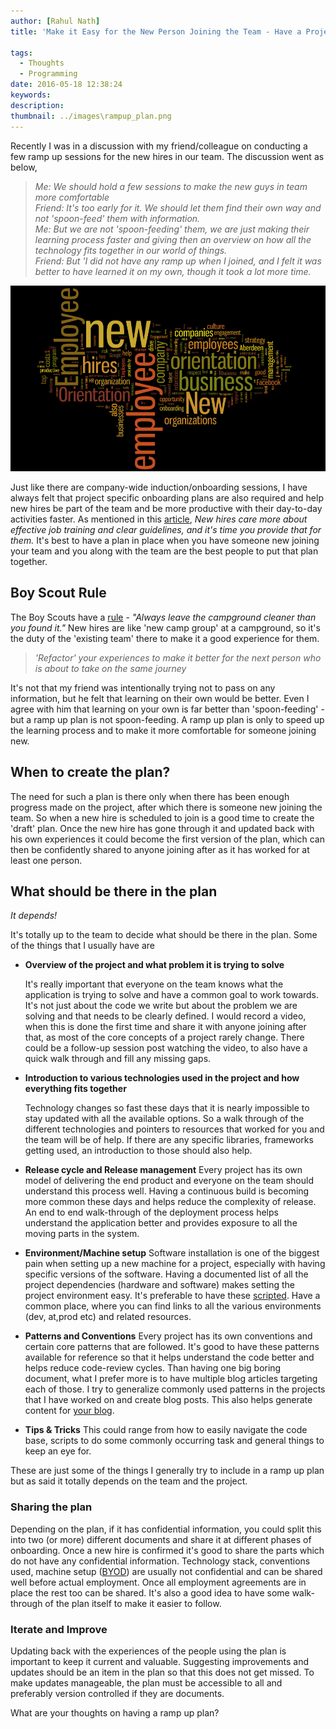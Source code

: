 ```yaml
---
author: [Rahul Nath]
title: 'Make it Easy for the New Person Joining the Team - Have a Project Ramp up Plan'

tags:
  - Thoughts
  - Programming
date: 2016-05-18 12:38:24
keywords:
description:
thumbnail: ../images\rampup_plan.png
---
```


Recently I was in a discussion with my friend/colleague on conducting a few ramp up sessions for the new hires in our team. The discussion went as below,

> _Me: We should hold a few sessions to make the new guys in team more comfortable_  
> _Friend: It's too early for it. We should let them find their own way and not 'spoon-feed' them with information._  
> _Me: But we are not 'spoon-feeding' them, we are just making their learning process faster and giving then an overview on how all the technology fits together in our world of things._  
> _Friend: But 'I did not have any ramp up when I joined, and I felt it was better to have learned it on my own, though it took a lot more time._

[![Rampup Plan](../images/rampup_plan.png)](http://www.mindtickle.com/wp-content/uploads/2014/02/new_employee_orientation_business_strategy_research.png)

Just like there are company-wide induction/onboarding sessions, I have always felt that project specific onboarding plans are also required and help new hires be part of the team and be more productive with their day-to-day activities faster. As mentioned in this [article](http://www.fastcompany.com/3029820/work-smart/infographic-the-real-ways-to-hold-on-to-new-hires/3), _New hires care more about effective job training and clear guidelines, and it's time you provide that for them._ It's best to have a plan in place when you have someone new joining your team and you along with the team are the best people to put that plan together.

## Boy Scout Rule

The Boy Scouts have a [rule](http://programmer.97things.oreilly.com/wiki/index.php/The_Boy_Scout_Rule) - _"Always leave the campground cleaner than you found it."_ New hires are like 'new camp group' at a campground, so it's the duty of the 'existing team' there to make it a good experience for them.

> _'Refactor' your experiences to make it better for the next person who is about to take on the same journey_

It's not that my friend was intentionally trying not to pass on any information, but he felt that learning on their own would be better. Even I agree with him that learning on your own is far better than 'spoon-feeding' - but a ramp up plan is not spoon-feeding. A ramp up plan is only to speed up the learning process and to make it more comfortable for someone joining new.

## When to create the plan?

The need for such a plan is there only when there has been enough progress made on the project, after which there is someone new joining the team. So when a new hire is scheduled to join is a good time to create the 'draft' plan. Once the new hire has gone through it and updated back with his own experiences it could become the first version of the plan, which can then be confidently shared to anyone joining after as it has worked for at least one person.

## What should be there in the plan

_It depends!_

It's totally up to the team to decide what should be there in the plan. Some of the things that I usually have are

- **Overview of the project and what problem it is trying to solve**

  It's really important that everyone on the team knows what the application is trying to solve and have a common goal to work towards. It's not just about the code we write but about the problem we are solving and that needs to be clearly defined. I would record a video, when this is done the first time and share it with anyone joining after that, as most of the core concepts of a project rarely change. There could be a follow-up session post watching the video, to also have a quick walk through and fill any missing gaps.

- **Introduction to various technologies used in the project and how everything fits together**

  Technology changes so fast these days that it is nearly impossible to stay updated with all the available options. So a walk through of the different technologies and pointers to resources that worked for you and the team will be of help. If there are any specific libraries, frameworks getting used, an introduction to those should also help.

- **Release cycle and Release management**
  Every project has its own model of delivering the end product and everyone on the team should understand this process well. Having a continuous build is becoming more common these days and helps reduce the complexity of release. An end to end walk-through of the deployment process helps understand the application better and provides exposure to all the moving parts in the system.

- **Environment/Machine setup**
  Software installation is one of the biggest pain when setting up a new machine for a project, especially with having specific versions of the software. Having a documented list of all the project dependencies (hardware and software) makes setting the project environment easy. It's preferable to have these [scripted](https://chocolatey.org/). Have a common place, where you can find links to all the various environments (dev, at,prod etc) and related resources.

- **Patterns and Conventions**
  Every project has its own conventions and certain core patterns that are followed. It's good to have these patterns available for reference so that it helps understand the code better and helps reduce code-review cycles. Than having one big boring document, what I prefer more is to have multiple blog articles targeting each of those. I try to generalize commonly used patterns in the projects that I have worked on and create blog posts. This also helps generate content for [your blog](http://www.rahulpnath.com/blog/get-started-with-your-blog/).

- **Tips & Tricks**
  This could range from how to easily navigate the code base, scripts to do some commonly occurring task and general things to keep an eye for.

These are just some of the things I generally try to include in a ramp up plan but as said it totally depends on the team and the project.

### Sharing the plan

Depending on the plan, if it has confidential information, you could split this into two (or more) different documents and share it at different phases of onboarding. Once a new hire is confirmed it's good to share the parts which do not have any confidential information. Technology stack, conventions used, machine setup ([BYOD](https://en.wikipedia.org/wiki/Bring_your_own_device)) are usually not confidential and can be shared well before actual employment. Once all employment agreements are in place the rest too can be shared. It's also a good idea to have some walk-through of the plan itself to make it easier to follow.

### Iterate and Improve

Updating back with the experiences of the people using the plan is important to keep it current and valuable. Suggesting improvements and updates should be an item in the plan so that this does not get missed. To make updates manageable, the plan must be accessible to all and preferably version controlled if they are documents.

What are your thoughts on having a ramp up plan?

